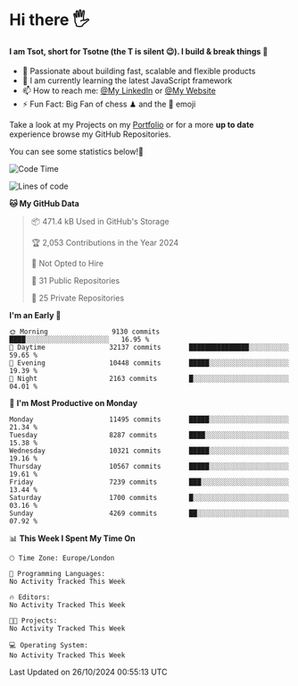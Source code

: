# Hi there :raised_hand_with_fingers_splayed:
#### I am Tsot, short for Tsotne (the T is silent :wink:). I build & break things :space_invader:
- :telescope: Passionate about building fast, scalable and flexible products
- :seedling: I am currently learning the latest JavaScript framework 
- :mailbox: How to reach me: [@My LinkedIn](https://www.linkedin.com/in/tsotne-gvadzabia/) or [@My Website](https://tsotne.co.uk/contact)
- :zap: Fun Fact: Big Fan of chess ♟ and the 👾 emoji

Take a look at my Projects on my [Portfolio](https://tsotne.co.uk/) or for a more **up to date** experience browse my GitHub Repositories.

You can see some statistics below!:space_invader:
<!--START_SECTION:waka-->
![Code Time](http://img.shields.io/badge/Code%20Time-761%20hrs%202%20mins-blue)

![Lines of code](https://img.shields.io/badge/From%20Hello%20World%20I%27ve%20Written-17.0%20million%20lines%20of%20code-blue)

**🐱 My GitHub Data** 

> 📦 471.4 kB Used in GitHub's Storage 
 > 
> 🏆 2,053 Contributions in the Year 2024
 > 
> 🚫 Not Opted to Hire
 > 
> 📜 31 Public Repositories 
 > 
> 🔑 25 Private Repositories 
 > 
**I'm an Early 🐤** 

```text
🌞 Morning                9130 commits        ████░░░░░░░░░░░░░░░░░░░░░   16.95 % 
🌆 Daytime                32137 commits       ███████████████░░░░░░░░░░   59.65 % 
🌃 Evening                10448 commits       █████░░░░░░░░░░░░░░░░░░░░   19.39 % 
🌙 Night                  2163 commits        █░░░░░░░░░░░░░░░░░░░░░░░░   04.01 % 
```
📅 **I'm Most Productive on Monday** 

```text
Monday                   11495 commits       █████░░░░░░░░░░░░░░░░░░░░   21.34 % 
Tuesday                  8287 commits        ████░░░░░░░░░░░░░░░░░░░░░   15.38 % 
Wednesday                10321 commits       █████░░░░░░░░░░░░░░░░░░░░   19.16 % 
Thursday                 10567 commits       █████░░░░░░░░░░░░░░░░░░░░   19.61 % 
Friday                   7239 commits        ███░░░░░░░░░░░░░░░░░░░░░░   13.44 % 
Saturday                 1700 commits        █░░░░░░░░░░░░░░░░░░░░░░░░   03.16 % 
Sunday                   4269 commits        ██░░░░░░░░░░░░░░░░░░░░░░░   07.92 % 
```


📊 **This Week I Spent My Time On** 

```text
🕑︎ Time Zone: Europe/London

💬 Programming Languages: 
No Activity Tracked This Week

🔥 Editors: 
No Activity Tracked This Week

🐱‍💻 Projects: 
No Activity Tracked This Week

💻 Operating System: 
No Activity Tracked This Week
```


 Last Updated on 26/10/2024 00:55:13 UTC
<!--END_SECTION:waka-->
